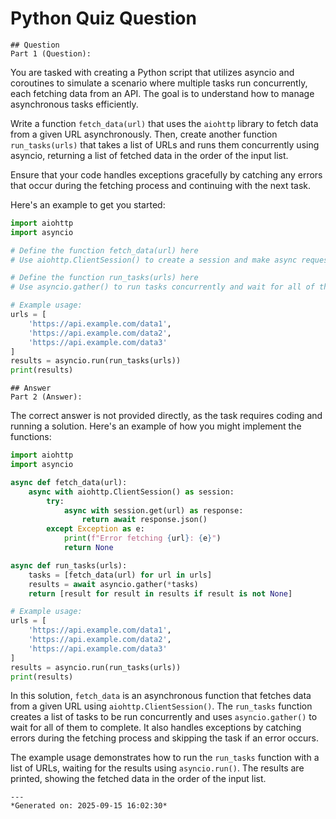 # Python Quiz Question
    
    ## Question
    Part 1 (Question):
You are tasked with creating a Python script that utilizes asyncio and coroutines to simulate a scenario where multiple tasks run concurrently, each fetching data from an API. The goal is to understand how to manage asynchronous tasks efficiently.

Write a function `fetch_data(url)` that uses the `aiohttp` library to fetch data from a given URL asynchronously. Then, create another function `run_tasks(urls)` that takes a list of URLs and runs them concurrently using asyncio, returning a list of fetched data in the order of the input list.

Ensure that your code handles exceptions gracefully by catching any errors that occur during the fetching process and continuing with the next task.

Here's an example to get you started:
```python
import aiohttp
import asyncio

# Define the function fetch_data(url) here
# Use aiohttp.ClientSession() to create a session and make async requests

# Define the function run_tasks(urls) here
# Use asyncio.gather() to run tasks concurrently and wait for all of them to complete

# Example usage:
urls = [
    'https://api.example.com/data1',
    'https://api.example.com/data2',
    'https://api.example.com/data3'
]
results = asyncio.run(run_tasks(urls))
print(results)
```
    
    ## Answer
    Part 2 (Answer):
The correct answer is not provided directly, as the task requires coding and running a solution. Here's an example of how you might implement the functions:

```python
import aiohttp
import asyncio

async def fetch_data(url):
    async with aiohttp.ClientSession() as session:
        try:
            async with session.get(url) as response:
                return await response.json()
        except Exception as e:
            print(f"Error fetching {url}: {e}")
            return None

async def run_tasks(urls):
    tasks = [fetch_data(url) for url in urls]
    results = await asyncio.gather(*tasks)
    return [result for result in results if result is not None]

# Example usage:
urls = [
    'https://api.example.com/data1',
    'https://api.example.com/data2',
    'https://api.example.com/data3'
]
results = asyncio.run(run_tasks(urls))
print(results)
```

In this solution, `fetch_data` is an asynchronous function that fetches data from a given URL using `aiohttp.ClientSession()`. The `run_tasks` function creates a list of tasks to be run concurrently and uses `asyncio.gather()` to wait for all of them to complete. It also handles exceptions by catching errors during the fetching process and skipping the task if an error occurs.

The example usage demonstrates how to run the `run_tasks` function with a list of URLs, waiting for the results using `asyncio.run()`. The results are printed, showing the fetched data in the order of the input list.
    
    ---
    *Generated on: 2025-09-15 16:02:30*
    